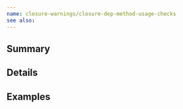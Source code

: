 ```yaml
---
name: closure-warnings/closure-dep-method-usage-checks
see also:
---
```


## Summary

## Details

## Examples
